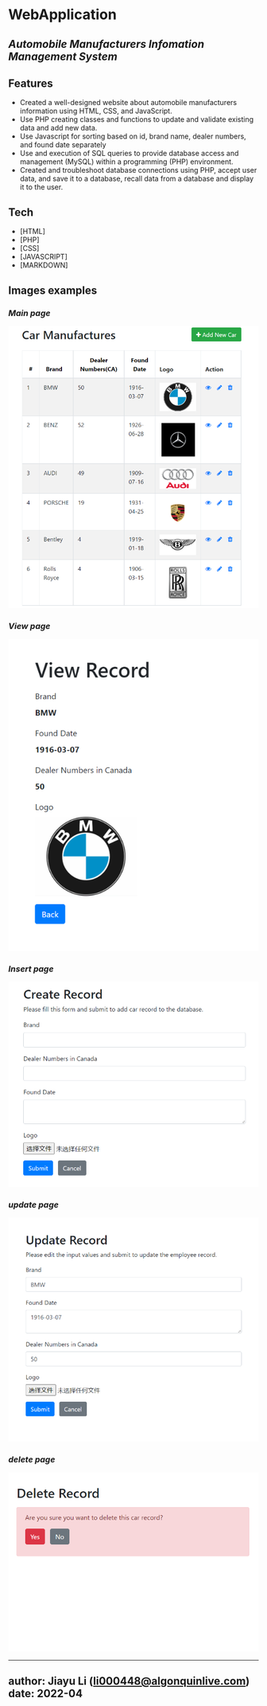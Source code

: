 # WebApplication
## _Automobile Manufacturers Infomation Management System_

## Features
-	Created a well-designed website about automobile manufacturers information using HTML, CSS, and JavaScript.
-	Use PHP creating classes and functions to update and validate existing data and add new data.
-   Use Javascript for sorting based on id, brand name, dealer numbers, and found date separately
-	Use and execution of SQL queries to provide database access and management (MySQL) within a programming (PHP) environment. 
-	Created and troubleshoot database connections using PHP, accept user data, and save it to a database, recall data from a database and display it to the user. 

## Tech
- [HTML]
- [PHP]
- [CSS]
- [JAVASCRIPT]
- [MARKDOWN]


## Images examples
### _Main page_
![](images/WebProject.PNG)
### _View page_
![](images/view.PNG)
### _Insert page_
![](images/insert.PNG)
### _update page_
![](images/update.PNG)
### _delete page_
![](images/delete.PNG)


---
author: Jiayu Li (<li000448@algonquinlive.com>)
date: 2022-04
---